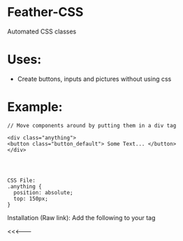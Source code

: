 # Feather-CSS
Automated CSS classes

# Uses:
+ Create buttons, inputs and pictures without using css

# Example:

```
// Move components around by putting them in a div tag

<div class="anything">
<button class="button_default"> Some Text... </button>
</div>




CSS File:
.anything {
  position: absolute;
  top: 150px;
}
```

Installation (Raw link):
Add the following to your <head> tag 
<link rel="stylesheet" href="https://https://raw.githubusercontent.com/nobody1256/Feather-CSS/main/Feather1.css"> <<<---
